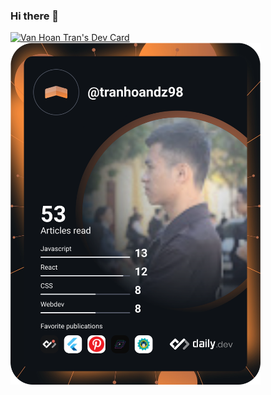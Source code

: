 ### Hi there 👋
<a href="https://app.daily.dev/tranhoandz98"><img src="https://api.daily.dev/devcards/07068fa00c1245228b30667308293992.png?r=m60" width="400" alt="Van Hoan Tran's Dev Card"/></a>
<a href="https://app.daily.dev/DailyDevTips"><img src="https://github.com/tranhoandz98/tranhoandz98/blob/master/devcard.svg" width="400" alt="Van Hoan Tran's Dev Card"/></a>
<!--
**tranhoandz98/tranhoandz98** is a ✨ _special_ ✨ repository because its `README.md` (this file) appears on your GitHub profile.

Here are some ideas to get you started:

- 🔭 I’m currently working on ...
- 🌱 I’m currently learning ...
- 👯 I’m looking to collaborate on ...
- 🤔 I’m looking for help with ...
- 💬 Ask me about ...
- 📫 How to reach me: ...
- 😄 Pronouns: ...
- ⚡ Fun fact: ...
-->
